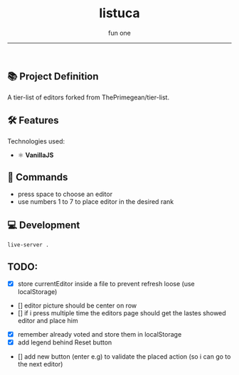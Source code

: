 

<h1 align="center">
<br>
listuca
</h1>

<p align="center">fun one</p>

<hr />
<br />


## 📚 Project Definition

A tier-list of editors forked from ThePrimegean/tier-list.


## 🛠️ Features

Technologies used:

- ⚛️ **VanillaJS**

## 🔋 Commands

- press space to choose an editor
- use numbers 1 to 7 to place editor in the desired rank

## 💻 Development

```live-server .```

## TODO:
- [x] store currentEditor inside a file to prevent refresh loose (use localStorage)
- [] editor picture should be center on row
- [] if i press multiple time the editors page should get the lastes showed editor and place him 
- [x] remember already voted and store them in localStorage
- [x] add legend behind Reset button
- [] add new button (enter e.g) to validate the placed action (so i can go to the next editor)